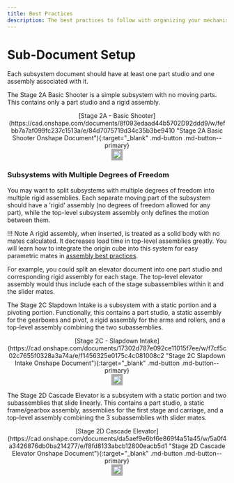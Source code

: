 ```yaml
---
title: Best Practices
description: The best practices to follow with organizing your mechanism documents in Onshape.
---
```


# Sub-Document Setup

Each subsystem document should have at least one part studio and one assembly associated with it. 

The Stage 2A Basic Shooter is a simple subsystem with no moving parts. This contains only a part studio and a rigid assembly.

<center>[Stage 2A - Basic Shooter](https://cad.onshape.com/documents/8f093edaad44b5702D92ddd9/w/fefbb7a7af099fc237c1513a/e/84d7075719d34c35b3be9410 "Stage 2A Basic Shooter Onshape Document"){:target="_blank" .md-button .md-button--primary}</center>

<center><img src="/img/best-practices/shooterAssembly.webp" style="border:5px solid #ADADAD"></center>

### Subsystems with Multiple Degrees of Freedom

You may want to split subsystems with multiple degrees of freedom into multiple rigid assemblies. Each separate moving part of the subsystem should have a 'rigid' assembly (no degrees of freedom allowed for any part), while the top-level subsystem assembly only defines the motion between them. 

!!! Note
    A rigid assembly, when inserted, is treated as a solid body with no mates calculated. It decreases load time in top-level assemblies greatly. You will learn how to integrate the origin cube into this system for easy parametric mates in [assembly best practices](assembly-setup.md).

For example, you could split an elevator document into one part studio and corresponding rigid assembly for each stage. The top-level elevator assembly would thus include each of the stage subassemblies within it and the slider mates.


The Stage 2C Slapdown Intake is a subsystem with a static portion and a pivoting portion. Functionally, this contains a part studio, a static assembly for the gearboxes and pivot, a rigid assembly for the arms and rollers, and a top-level assembly combining the two subassemblies.

<center>[Stage 2C - Slapdown Intake](https://cad.onshape.com/documents/17302d787e092ce11015f7ee/w/f7cf5c02c7655f0328a3a74a/e/f1456325e0175c4c081008c2 "Stage 2C Slapdown Intake Onshape Document"){:target="_blank" .md-button .md-button--primary}</center>

<center><img src="/img/best-practices/subassembly.webp" style="border:5px solid #ADADAD"></center>

The Stage 2D Cascade Elevator is a subsystem with a static portion and two subassemblies that slide linearly. This contains a part studio, a static frame/gearbox assembly, assemblies for the first stage and carriage, and a top-level assembly combining the 3 subassemblies with slider mates.

<center>[Stage 2D Cascade Elevator](https://cad.onshape.com/documents/da5aef9e6bf6e869f4a51a45/w/5a0f4a3426876db0ba214277/e/f8fd8133abcb12800eacb5d1 "Stage 2D Cascade Elevator Onshape Document"){:target="_blank" .md-button .md-button--primary}</center>

<center><img src="/img/best-practices/elevatorAssembly.webp" style="border:5px solid #ADADAD"></center>

<br>